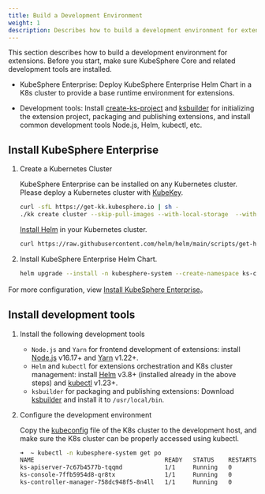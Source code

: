```yaml
---
title: Build a Development Environment
weight: 1
description: Describes how to build a development environment for extensions.
---
```


This section describes how to build a development environment for extensions. Before you start, make sure KubeSphere Core and related development tools are installed.

* KubeSphere Enterprise: Deploy KubeSphere Enterprise Helm Chart in a K8s cluster to provide a base runtime environment for extensions.

* Development tools: Install [create-ks-project](https://github.com/kubesphere/create-ks-project) and [ksbuilder](https://github.com/kubesphere/ksbuilder) for initializing the extension project, packaging and publishing extensions, and install common development tools Node.js, Helm, kubectl, etc.


## Install KubeSphere Enterprise

1. Create a Kubernetes Cluster

   KubeSphere Enterprise can be installed on any Kubernetes cluster. Please deploy a Kubernetes cluster with [KubeKey](https://github.com/kubesphere/kubekey).

   ```bash
   curl -sfL https://get-kk.kubesphere.io | sh -
   ./kk create cluster --skip-pull-images --with-local-storage  --with-kubernetes v1.25.4 --container-manager containerd  -y
   ```

   [Install Helm](https://helm.sh/zh/docs/intro/install/) in your Kubernetes cluster.

   ```bash
   curl https://raw.githubusercontent.com/helm/helm/main/scripts/get-helm-3 | bash
   ```

2. Install KubeSphere Enterprise Helm Chart.

   ```bash
   helm upgrade --install -n kubesphere-system --create-namespace ks-core  https://charts.kubesphere.io/main/ks-core-0.4.0.tgz --set apiserver.nodePort=30881 --debug --wait
   ```

For more configuration, view [Install KubeSphere Enterprise](https://docs.kubesphere.com.cn/v4.0/03-install-and-uninstall/01-install-ks-core/#_%E9%AB%98%E7%BA%A7%E9%85%8D%E7%BD%AE)。


## Install development tools

1. Install the following development tools
  
   * `Node.js` and `Yarn` for frontend development of extensions: install [Node.js](https://nodejs.org/en/download/package-manager) v16.17+ and [Yarn](https://classic.yarnpkg.com/lang/en/docs/install) v1.22+.
   * `Helm` and `kubectl` for extensions orchestration and K8s cluster management: install [Helm](https://helm.sh/docs/intro/install/) v3.8+ (installed already in the above steps) and [kubectl](https://kubernetes.io/docs/tasks/tools/#kubectl) v1.23+.
   * `ksbuilder` for packaging and publishing extensions: Download [ksbuilder](https://github.com/kubesphere/ksbuilder/releases) and install it to `/usr/local/bin`.
  
2. Configure the development environment

   Copy the [kubeconfig](https://kubernetes.io/docs/concepts/configuration/organize-cluster-access-kubeconfig/) file of the K8s cluster to the development host, and make sure the K8s cluster can be properly accessed using kubectl.

   ```bash
   ➜  ~ kubectl -n kubesphere-system get po
   NAME                                     READY   STATUS    RESTARTS       AGE
   ks-apiserver-7c67b4577b-tqqmd            1/1     Running   0              10d
   ks-console-7ffb5954d8-qr8tx              1/1     Running   0              10d
   ks-controller-manager-758dc948f5-8n4ll   1/1     Running   0              10d
   ```
